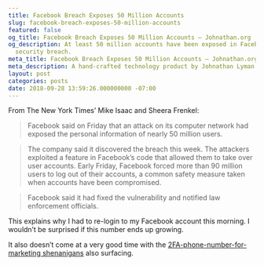 ```yaml
---
title: Facebook Breach Exposes 50 Million Accounts
slug: facebook-breach-exposes-50-million-accounts
featured: false
og_title: Facebook Breach Exposes 50 Million Accounts – Johnathan.org
og_description: At least 50 million accounts have been exposed in Facebook's latest
  security breach.
meta_title: Facebook Breach Exposes 50 Million Accounts – Johnathan.org
meta_description: A hand-crafted technology product by Johnathan Lyman
layout: post
categories: posts
date: 2018-09-28 13:59:26.000000000 -07:00
---
```


From The New York Times’ Mike Isaac and Sheera Frenkel:

> Facebook said on Friday that an attack on its computer network had exposed the personal information of nearly 50 million users.

> The company said it discovered the breach this week. The attackers exploited a feature in Facebook’s code that allowed them to take over user accounts. Early Friday, Facebook forced more than 90 million users to log out of their accounts, a common safety measure taken when accounts have been compromised.

> Facebook said it had fixed the vulnerability and notified law enforcement officials.

This explains why I had to re-login to my Facebook account this morning. I wouldn’t be surprised if this number ends up growing.

It also doesn’t come at a very good time with the [2FA-phone-number-for-marketing shenanigans](/gizmodo-facebook-is-giving-advertisers-access-to-your-shadow-contact-information/) also surfacing.

